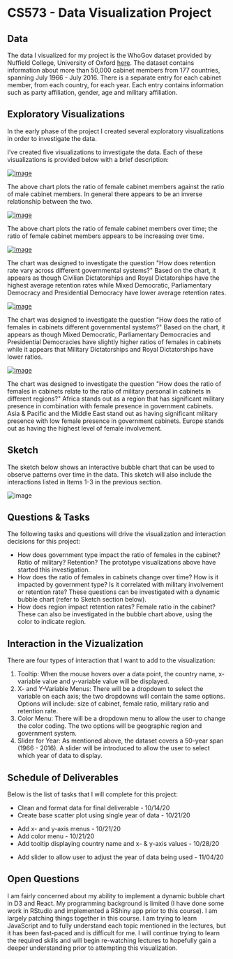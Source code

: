 # CS573 - Data Visualization Project

## Data

The data I visualized for my project is the WhoGov dataset provided by Nuffield College, University of Oxford [here](https://www.nuffield.ox.ac.uk/our-research/research-centres/nuffield-politics-research-centre/whogov/whogov-download-links/). The dataset contains information about more than 50,000 cabinet members from 177 countries, spanning July 1966 - July 2016. There is a separate entry for each cabinet member, from each country, for each year. Each entry contains information such as party affiliation, gender, age and military affiliation.

## Exploratory Visualizations

In the early phase of the project I created several exploratory visualizations in order to investigate the data. 

I’ve created five visualizations to investigate the data. Each of these visualizations is provided below with a brief description: 

[![image](https://user-images.githubusercontent.com/68825348/94755774-77f5e900-034a-11eb-9d5e-e123dd56edd7.png)](https://vizhub.com/reshayganfar/3452ae85ed284611b9f01ed085428735)

The above chart plots the ratio of female cabinet members against the ratio of male cabinet members. In general there appears to be an inverse relationship between the two.

[![image](https://user-images.githubusercontent.com/68825348/94755896-dd49da00-034a-11eb-90e1-491aa9a776e6.png)](https://vizhub.com/reshayganfar/9cd83f48e9464b69823f5d603b4088c4)

The above chart plots the ratio of female cabinet members over time; the ratio of female cabinet members appears to be increasing over time.

[![image](https://user-images.githubusercontent.com/68825348/94756050-4af60600-034b-11eb-98c4-1fd69bb16c0b.png)](https://vizhub.com/reshayganfar/e72e753d5ff34c23bff7466351e5c12b)

The chart was designed to investigate the question "How does retention rate vary across different governmental systems?" Based on the chart, it appears as though Civilian Dictatorships and Royal Dictatorships have the highest average retention rates while Mixed Democratic, Parliamentary Democracy and Presidential Democracy have lower average retention rates.

[![image](https://user-images.githubusercontent.com/68825348/94756819-67933d80-034d-11eb-8f7d-3bb68f8bc823.png)](https://vizhub.com/reshayganfar/14699b46c9104e9492b0fe0af3df991e)

The chart was designed to investigate the question "How does the ratio of females in cabinets different governmental systems?" Based on the chart, it appears as though Mixed Democratic, Parliamentary Democracies and Presidential Democracies have slightly higher ratios of females in cabinets while it appears that Military Dictatorships and Royal Dictatorships have lower ratios.

[![image](https://user-images.githubusercontent.com/68825348/95390738-b2133d80-08aa-11eb-891c-559aae692182.png)](https://vizhub.com/reshayganfar/f6bf28624809495f92feeafbe4b681cd)

The chart was designed to investigate the question "How does the ratio of females in cabinets relate to the ratio of military personal in cabinets in different regions?" Africa stands out as a region that has significant military presence in combination with female presence in government cabinets. Asia & Pacific and the Middle East stand out as having significant military presence with low female presence in government cabinets. Europe stands out as having the highest level of female involvement.

## Sketch

The sketch below shows an interactive bubble chart that can be used to observe patterns over time in the data. This sketch will also include the interactions listed in Items 1-3 in the previous section. 

![image](https://user-images.githubusercontent.com/68825348/94760479-7979de00-0357-11eb-9235-ed0768c9e617.png)

## Questions & Tasks

The following tasks and questions will drive the visualization and interaction decisions for this project:

 * How does government type impact the ratio of females in the cabinet? Ratio of military? Retention? The prototype visualizations above have started this investigation. 
 * How does the ratio of females in cabinets change over time? How is it impacted by government type? Is it correlated with military involvement or retention rate? These questions can be investigated with a dynamic bubble chart (refer to Sketch section below). 
 * How does region impact retention rates? Female ratio in the cabinet? These can also be investigated in the bubble chart above, using the color to indicate region. 

## Interaction in the Vizualization

There are four types of interaction that I want to add to the visualization: 
1) Tooltip: When the mouse hovers over a data point, the country name, x-variable value and y-variable value will be displayed. 
2) X- and Y-Variable Menus: There will be a dropdown to select the variable on each axis; the two dropdowns will contain the same options. Options will include: size of cabinet, female ratio, military ratio and retention rate.
3) Color Menu: There will be a dropdown menu to allow the user to change the color coding. The two options will be geographic region and government system. 
4) Slider for Year: As mentioned above, the dataset covers a 50-year span (1966 - 2016). A slider will be introduced to allow the user to select which year of data to display. 

## Schedule of Deliverables
Below is the list of tasks that I will complete for this project: 
* Clean and format data for final deliverable - 10/14/20
* Create base scatter plot using single year of data - 10/21/20
- Add x- and y-axis menus - 10/21/20
- Add color menu - 10/21/20
- Add tooltip displaying country name and x- & y-axis values - 10/28/20
* Add slider to allow user to adjust the year of data being used - 11/04/20

## Open Questions

I am fairly concerned about my ability to implement a dynamic bubble chart in D3 and React. My programming background is limited (I have done some work in RStudio and implemented a RShiny app prior to this course). I am largely patching things together in this course. I am trying to learn JavaScript and to fully understand each topic mentioned in the lectures, but it has been fast-paced and is difficult for me. I will continue trying to learn the required skills and will begin re-watching lectures to hopefully gain a deeper understanding prior to attempting this visualization. 
